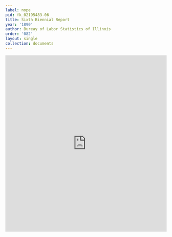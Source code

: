```yaml
---
label: nope
pid: fk_02195483-06
title: Sixth Biennial Report
year: '1890'
author: Bureay of Labor Statistics of Illinois
order: '082'
layout: single
collection: documents
---
```

<iframe src="https://northwestern.app.box.com/embed/s/gyzx45uev8zggj7wgq5xptkzdw80aq5s?sortColumn=date&view=list" width="100%" height="550" frameborder="0" allowfullscreen webkitallowfullscreen msallowfullscreen></iframe>
